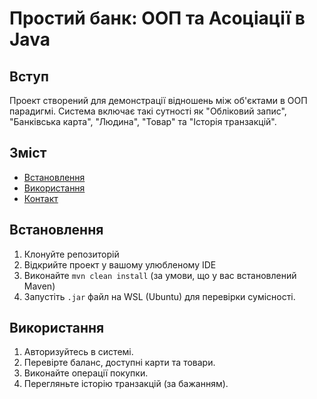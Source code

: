 # Простий банк: ООП та Асоціації в Java

## Вступ

Проект створений для демонстрації відношень між об'єктами в ООП парадигмі. Система включає такі сутності як "Обліковий запис", "Банківська карта", "Людина", "Товар" та "Історія транзакцій".

## Зміст

- [Встановлення](#встановлення)
- [Використання](#використання)
- [Контакт](#контакт)

## Встановлення

1. Клонуйте репозиторій
2. Відкрийте проект у вашому улюбленому IDE
3. Виконайте `mvn clean install` (за умови, що у вас встановлений Maven)
4. Запустіть `.jar` файл на WSL (Ubuntu) для перевірки сумісності.

## Використання

1. Авторизуйтесь в системі.
2. Перевірте баланс, доступні карти та товари.
3. Виконайте операції покупки.
4. Перегляньте історію транзакцій (за бажанням).
